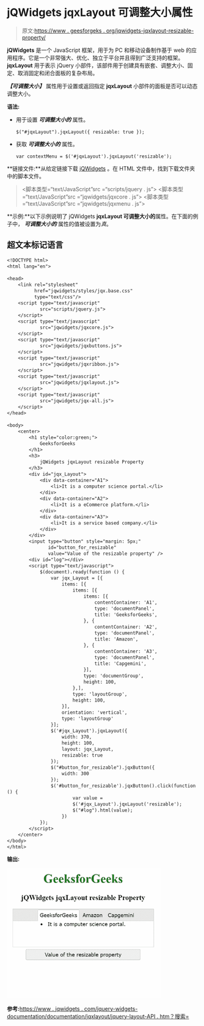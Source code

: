 # jQWidgets jqxLayout 可调整大小属性

> 原文:[https://www . geesforgeks . org/jqwidgets-jqxlayout-resizable-property/](https://www.geeksforgeeks.org/jqwidgets-jqxlayout-resizable-property/)

**jQWidgets** 是一个 JavaScript 框架，用于为 PC 和移动设备制作基于 web 的应用程序。它是一个非常强大、优化、独立于平台并且得到广泛支持的框架。 **jqxLayout** 用于表示 jQuery 小部件，该部件用于创建具有嵌套、调整大小、固定、取消固定和闭合面板的复杂布局。

***【可调整大小】*** 属性用于设置或返回指定 **jqxLayout** 小部件的面板是否可以动态调整大小。

**语法:**

*   用于设置 ***可调整大小的*** 属性。

    ```
    $("#jqxLayout").jqxLayout({ resizable: true });
    ```

*   获取 ***可调整大小的*** 属性。

    ```
    var contextMenu = $('#jqxLayout').jqxLayout('resizable');
    ```

**链接文件:**从给定链接下载 [jQWidgets](https://www.jqwidgets.com/download/) 。在 HTML 文件中，找到下载文件夹中的脚本文件。

> <link rel="”stylesheet”" href="”jqwidgets/styles/jqx.base.css”" type="”text/css”">
> <脚本类型=“text/JavaScript”src =“scripts/jquery . js”></脚本>
> <脚本类型=“text/JavaScript”src =“jqwidgets/jqxcore . js”></脚本>
> <脚本类型=“text/JavaScript”src =“jqwidgets/jqxmenu . js”>

**示例:**以下示例说明了 jQWidgets **jqxLayout 可调整大小的**属性。在下面的例子中， ***可调整大小的*** 属性的值被设置为*真*。

## 超文本标记语言

```
<!DOCTYPE html>
<html lang="en">

<head>
    <link rel="stylesheet" 
          href="jqwidgets/styles/jqx.base.css" 
          type="text/css"/>
    <script type="text/javascript" 
            src="scripts/jquery.js">
    </script>
    <script type="text/javascript" 
            src="jqwidgets/jqxcore.js">
    </script>
    <script type="text/javascript" 
            src="jqwidgets/jqxbuttons.js">
    </script>
    <script type="text/javascript" 
            src="jqwidgets/jqxribbon.js">
    </script>
    <script type="text/javascript" 
            src="jqwidgets/jqxlayout.js">
    </script>
    <script type="text/javascript" 
            src="jqwidgets/jqx-all.js">
    </script>
</head>

<body>
    <center>
        <h1 style="color:green;">
            GeeksforGeeks
        </h1>
        <h3>
            jQWidgets jqxLayout resizable Property
        </h3>
        <div id="jqx_Layout">
            <div data-container="A1">
                <li>It is a computer science portal.</li>
            </div>
            <div data-container="A2">
                <li>It is a eCommerce platform.</li>
            </div>
            <div data-container="A3">
                <li>It is a service based company.</li>
            </div>
        </div>
        <input type="button" style="margin: 5px;" 
               id="button_for_resizable" 
               value="Value of the resizable property" />
        <div id="log"></div>
        <script type="text/javascript">
            $(document).ready(function () {
                var jqx_Layout = [{
                    items: [{
                        items: [{
                            items: [{
                                contentContainer: 'A1',
                                type: 'documentPanel',
                                title: 'GeeksforGeeks',
                            }, {
                                contentContainer: 'A2',
                                type: 'documentPanel',
                                title: 'Amazon',
                            }, {
                                contentContainer: 'A3',
                                type: 'documentPanel',
                                title: 'Capgemini',
                            }],
                            type: 'documentGroup',
                            height: 100,
                        },],
                        type: 'layoutGroup',
                        height: 100,
                    }],
                    orientation: 'vertical',
                    type: 'layoutGroup'
                }];
                $('#jqx_Layout').jqxLayout({
                    width: 370,
                    height: 100,
                    layout: jqx_Layout,
                    resizable: true
                });
                $("#button_for_resizable").jqxButton({
                    width: 300
                });
                $('#button_for_resizable').jqxButton().click(function () {
                        var value =
                        $('#jqx_Layout').jqxLayout('resizable');
                        $("#log").html(value);
                    })
            });
        </script>
    </center>
</body>
</html>
```

**输出:**

![](img/f2f314c982216810580fca2bd7a883d2.png)

**参考:**[https://www . jqwidgets . com/jquery-widgets-documentation/documentation/jqxlayout/jquery-layout-API . htm？搜索=](https://www.jqwidgets.com/jquery-widgets-documentation/documentation/jqxlayout/jquery-layout-api.htm?search=)